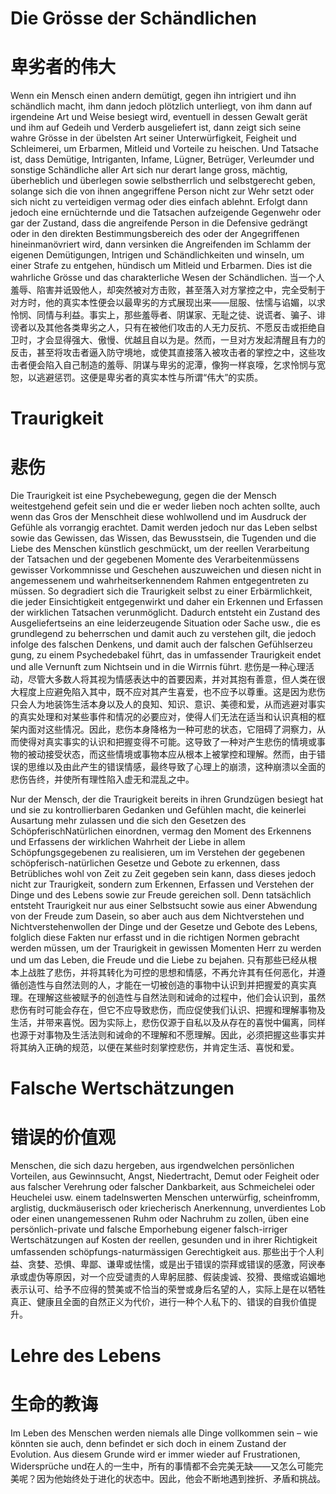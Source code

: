 # Die Grösse der Schändlichen
# 卑劣者的伟大

Wenn ein Mensch einen andern demütigt, gegen ihn intrigiert und ihn schändlich macht, ihm dann jedoch plötzlich unterliegt, von ihm dann auf irgendeine Art und Weise besiegt wird, eventuell in dessen Gewalt gerät und ihm auf Gedeih und Verderb ausgeliefert ist, dann zeigt sich seine wahre Grösse in der übelsten Art seiner Unterwürfigkeit, Feigheit und Schleimerei, um Erbarmen, Mitleid und Vorteile zu heischen. Und Tatsache ist, dass Demütige, Intriganten, Infame, Lügner, Betrüger, Verleumder und sonstige Schändliche aller Art sich nur derart lange gross, mächtig, überheblich und überlegen sowie selbstherrlich und selbstgerecht geben, solange sich die von ihnen angegriffene Person nicht zur Wehr setzt oder sich nicht zu verteidigen vermag oder dies einfach ablehnt. Erfolgt dann jedoch eine ernüchternde und die Tatsachen aufzeigende Gegenwehr oder gar der Zustand, dass die angreifende Person in die Defensive gedrängt oder in den direkten Bestimmungsbereich des oder der Angegriffenen hineinmanövriert wird, dann versinken die Angreifenden im Schlamm der eigenen Demütigungen, Intrigen und Schändlichkeiten und winseln, um einer Strafe zu entgehen, hündisch um Mitleid und Erbarmen. Dies ist die wahrliche Grösse und das charakterliche Wesen der Schändlichen.
当一个人羞辱、陷害并诋毁他人，却突然被对方击败，甚至落入对方掌控之中，完全受制于对方时，他的真实本性便会以最卑劣的方式展现出来——屈服、怯懦与谄媚，以求怜悯、同情与利益。事实上，那些羞辱者、阴谋家、无耻之徒、说谎者、骗子、诽谤者以及其他各类卑劣之人，只有在被他们攻击的人无力反抗、不愿反击或拒绝自卫时，才会显得强大、傲慢、优越且自以为是。然而，一旦对方发起清醒且有力的反击，甚至将攻击者逼入防守境地，或使其直接落入被攻击者的掌控之中，这些攻击者便会陷入自己制造的羞辱、阴谋与卑劣的泥潭，像狗一样哀嚎，乞求怜悯与宽恕，以逃避惩罚。这便是卑劣者的真实本性与所谓“伟大”的实质。

# Traurigkeit
# 悲伤

Die Traurigkeit ist eine Psychebewegung, gegen die der Mensch weitestgehend gefeit sein und die er weder lieben noch achten sollte, auch wenn das Gros der Menschheit diese wohlwollend und im Ausdruck der Gefühle als vorrangig erachtet. Damit werden jedoch nur das Leben selbst sowie das Gewissen, das Wissen, das Bewusstsein, die Tugenden und die Liebe des Menschen künstlich geschmückt, um der reellen Verarbeitung der Tatsachen und der gegebenen Momente des Verarbeitenmüssens gewisser Vorkommnisse und Geschehen auszuweichen und diesen nicht in angemessenem und wahrheitserkennendem Rahmen entgegentreten zu müssen. So degradiert sich die Traurigkeit selbst zu einer Erbärmlichkeit, die jeder Einsichtigkeit entgegenwirkt und daher ein Erkennen und Erfassen der wirklichen Tatsachen verunmöglicht. Dadurch entsteht ein Zustand des Ausgeliefertseins an eine leiderzeugende Situation oder Sache usw., die es grundlegend zu beherrschen und damit auch zu verstehen gilt, die jedoch infolge des falschen Denkens, und damit auch der falschen Gefühlserzeu gung, zu einem Psychedebakel führt, das in umfassender Traurigkeit endet und alle Vernunft zum Nichtsein und in die Wirrnis führt.
悲伤是一种心理活动，尽管大多数人将其视为情感表达中的首要因素，并对其抱有善意，但人类在很大程度上应避免陷入其中，既不应对其产生喜爱，也不应予以尊重。这是因为悲伤只会人为地装饰生活本身以及人的良知、知识、意识、美德和爱，从而逃避对事实的真实处理和对某些事件和情况的必要应对，使得人们无法在适当和认识真相的框架内面对这些情况。因此，悲伤本身降格为一种可悲的状态，它阻碍了洞察力，从而使得对真实事实的认识和把握变得不可能。这导致了一种对产生悲伤的情境或事物的被动接受状态，而这些情境或事物本应从根本上被掌控和理解。然而，由于错误的思维以及由此产生的错误情感，最终导致了心理上的崩溃，这种崩溃以全面的悲伤告终，并使所有理性陷入虚无和混乱之中。

Nur der Mensch, der die Traurigkeit bereits in ihren Grundzügen besiegt hat und sie zu kontrollierbaren Gedanken und Gefühlen macht, die keinerlei Ausartung mehr zulassen und die sich den Gesetzen des SchöpferischNatürlichen einordnen, vermag den Moment des Erkennens und Erfassens der wirklichen Wahrheit der Liebe in allem Schöpfungsgegebenen zu realisieren, um im Verstehen der gegebenen schöpferisch-natürlichen Gesetze und Gebote zu erkennen, dass Betrübliches wohl von Zeit zu Zeit gegeben sein kann, dass dieses jedoch nicht zur Traurigkeit, sondern zum Erkennen, Erfassen und Verstehen der Dinge und des Lebens sowie zur Freude gereichen soll. Denn tatsächlich entsteht Traurigkeit nur aus einer Selbstsucht sowie aus einer Abwendung von der Freude zum Dasein, so aber auch aus dem Nichtverstehen und Nichtverstehenwollen der Dinge und der Gesetze und Gebote des Lebens, folglich diese Fakten nur erfasst und in die richtigen Normen gebracht werden müssen, um der Traurigkeit in gewissen Momenten Herr zu werden und um das Leben, die Freude und die Liebe zu bejahen.
只有那些已经从根本上战胜了悲伤，并将其转化为可控的思想和情感，不再允许其有任何恶化，并遵循创造性与自然法则的人，才能在一切被创造的事物中认识到并把握爱的真实真理。在理解这些被赋予的创造性与自然法则和诫命的过程中，他们会认识到，虽然悲伤有时可能会存在，但它不应导致悲伤，而应促使我们认识、把握和理解事物及生活，并带来喜悦。因为实际上，悲伤仅源于自私以及从存在的喜悦中偏离，同样也源于对事物及生活法则和诫命的不理解和不愿理解。因此，必须把握这些事实并将其纳入正确的规范，以便在某些时刻掌控悲伤，并肯定生活、喜悦和爱。

# Falsche Wertschätzungen
# 错误的价值观

Menschen, die sich dazu hergeben, aus irgendwelchen persönlichen Vorteilen, aus Gewinnsucht, Angst, Niedertracht, Demut oder Feigheit oder aus falscher Verehrung oder falscher Dankbarkeit, aus Schmeichelei oder Heuchelei usw. einem tadelnswerten Menschen unterwürfig, scheinfromm, arglistig, duckmäuserisch oder kriecherisch Anerkennung, unverdientes Lob oder einen unangemessenen Ruhm oder Nachruhm zu zollen, üben eine persönlich-private und falsche Emporhebung eigener falsch-irriger Wertschätzungen auf Kosten der reellen, gesunden und in ihrer Richtigkeit umfassenden schöpfungs-naturmässigen Gerechtigkeit aus.
那些出于个人利益、贪婪、恐惧、卑鄙、谦卑或怯懦，或是出于错误的崇拜或错误的感激，阿谀奉承或虚伪等原因，对一个应受谴责的人卑躬屈膝、假装虔诚、狡猾、畏缩或谄媚地表示认可、给予不应得的赞美或不恰当的荣誉或身后名望的人，实际上是在以牺牲真正、健康且全面的自然正义为代价，进行一种个人私下的、错误的自我价值提升。

# Lehre des Lebens
# 生命的教诲

Im Leben des Menschen werden niemals alle Dinge vollkommen sein – wie könnten sie auch, denn befindet er sich doch in einem Zustand der Evolution. Aus diesem Grunde wird er immer wieder auf Frustrationen, Widersprüche und在人的一生中，所有的事情都不会完美无缺——又怎么可能完美呢？因为他始终处于进化的状态中。因此，他会不断地遇到挫折、矛盾和挑战。


